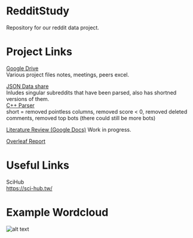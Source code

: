 # RedditStudy
Repository for our reddit data project.

# Project Links
[Google Drive](https://drive.google.com/drive/folders/1TFYNqkuc-7K0K0mLSSuWT80ex4M7W862?ths=true)  
Various project files notes, meetings, peers excel.

[JSON Data share](https://drive.google.com/drive/folders/1zN64XBXvPS6WJErXhNPxr9qZ1goDNl5t)  
Inludes singular subreddits that have been parsed, also has shortned versions of them.  
[C++ Parser](https://github.com/Medscootsman/RedditStudy/blob/master/scripts/parser/subreddit_parser.cpp)  
short = removed pointless columns, removed score < 0, removed deleted comments, removed top bots (there could still be more bots)

[Literature Review (Google Docs)](https://docs.google.com/document/d/1WG02Uu-2Tk9yFrjh-C1SylBPCQNWgs3cFRMo7RH-0cg/edit?usp=sharing)
Work in progress. 

[Overleaf Report](https://www.overleaf.com/4634237452qhjkfqbzpbzk)

# Useful Links
SciHub  
https://sci-hub.tw/

# Example Wordcloud
![alt text](https://github.com/Medscootsman/RedditStudy/blob/master/graphs/GlobalOffensive/wordcloud_rcsgo.png "Dank Memes Wordcloud")
